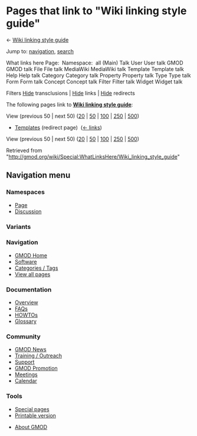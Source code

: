 <div id="mw-page-base" class="noprint">

</div>

<div id="mw-head-base" class="noprint">

</div>

<div id="content" class="mw-body" role="main">

<span id="top"></span>

<div id="mw-js-message" style="display:none;">

</div>



# <span dir="auto">Pages that link to "Wiki linking style guide"</span>

<div id="bodyContent">

<div id="contentSub">

← [Wiki linking style
guide](/wiki/Wiki_linking_style_guide "Wiki linking style guide")

</div>

<div id="jump-to-nav" class="mw-jump">

Jump to: [navigation](#mw-navigation), [search](#p-search)

</div>

<div id="mw-content-text">

What links here Page:  Namespace:  all (Main) Talk User User talk GMOD
GMOD talk File File talk MediaWiki MediaWiki talk Template Template talk
Help Help talk Category Category talk Property Property talk Type Type
talk Form Form talk Concept Concept talk Filter Filter talk Widget
Widget talk

Filters
[Hide](/mediawiki/index.php?title=Special:WhatLinksHere/Wiki_linking_style_guide&hidetrans=1 "Special:WhatLinksHere/Wiki linking style guide")
transclusions \|
[Hide](/mediawiki/index.php?title=Special:WhatLinksHere/Wiki_linking_style_guide&hidelinks=1 "Special:WhatLinksHere/Wiki linking style guide")
links \|
[Hide](/mediawiki/index.php?title=Special:WhatLinksHere/Wiki_linking_style_guide&hideredirs=1 "Special:WhatLinksHere/Wiki linking style guide")
redirects

The following pages link to **[Wiki linking style
guide](/wiki/Wiki_linking_style_guide "Wiki linking style guide")**:

View (previous 50 \| next 50)
([20](/mediawiki/index.php?title=Special:WhatLinksHere/Wiki_linking_style_guide&limit=20 "Special:WhatLinksHere/Wiki linking style guide")
\|
[50](/mediawiki/index.php?title=Special:WhatLinksHere/Wiki_linking_style_guide&limit=50 "Special:WhatLinksHere/Wiki linking style guide")
\|
[100](/mediawiki/index.php?title=Special:WhatLinksHere/Wiki_linking_style_guide&limit=100 "Special:WhatLinksHere/Wiki linking style guide")
\|
[250](/mediawiki/index.php?title=Special:WhatLinksHere/Wiki_linking_style_guide&limit=250 "Special:WhatLinksHere/Wiki linking style guide")
\|
[500](/mediawiki/index.php?title=Special:WhatLinksHere/Wiki_linking_style_guide&limit=500 "Special:WhatLinksHere/Wiki linking style guide"))

- [Templates](/mediawiki/index.php?title=Templates&redirect=no "Templates")
  (redirect page) ‎ <span class="mw-whatlinkshere-tools">([←
  links](/mediawiki/index.php?title=Special:WhatLinksHere&target=Templates "Special:WhatLinksHere"))</span>

View (previous 50 \| next 50)
([20](/mediawiki/index.php?title=Special:WhatLinksHere/Wiki_linking_style_guide&limit=20 "Special:WhatLinksHere/Wiki linking style guide")
\|
[50](/mediawiki/index.php?title=Special:WhatLinksHere/Wiki_linking_style_guide&limit=50 "Special:WhatLinksHere/Wiki linking style guide")
\|
[100](/mediawiki/index.php?title=Special:WhatLinksHere/Wiki_linking_style_guide&limit=100 "Special:WhatLinksHere/Wiki linking style guide")
\|
[250](/mediawiki/index.php?title=Special:WhatLinksHere/Wiki_linking_style_guide&limit=250 "Special:WhatLinksHere/Wiki linking style guide")
\|
[500](/mediawiki/index.php?title=Special:WhatLinksHere/Wiki_linking_style_guide&limit=500 "Special:WhatLinksHere/Wiki linking style guide"))

</div>

<div class="printfooter">

Retrieved from
"<http://gmod.org/wiki/Special:WhatLinksHere/Wiki_linking_style_guide>"

</div>

<div id="catlinks" class="catlinks catlinks-allhidden">

</div>

<div class="visualClear">

</div>

</div>

</div>

<div id="mw-navigation">

## Navigation menu

<div id="mw-head">



<div id="left-navigation">

<div id="p-namespaces" class="vectorTabs" role="navigation"
aria-labelledby="p-namespaces-label">

### Namespaces

- <span id="ca-nstab-main"><a href="/wiki/Wiki_linking_style_guide" accesskey="c"
  title="View the content page [c]">Page</a></span>
- <span id="ca-talk"><a
  href="/mediawiki/index.php?title=Talk:Wiki_linking_style_guide&amp;action=edit&amp;redlink=1"
  accesskey="t"
  title="Discussion about the content page [t]">Discussion</a></span>

</div>

<div id="p-variants" class="vectorMenu emptyPortlet" role="navigation"
aria-labelledby="p-variants-label">

### 

### Variants[](#)

<div class="menu">

</div>

</div>

</div>





</div>

</div>

</div>

<div id="mw-panel">

<div id="p-logo" role="banner">

<a href="/wiki/Main_Page"
style="background-image: url(http://gmod.org/images/GMOD-cogs.png);"
title="Visit the main page"></a>

</div>

<div id="p-Navigation" class="portal" role="navigation"
aria-labelledby="p-Navigation-label">

### Navigation

<div class="body">

- <span id="n-GMOD-Home">[GMOD Home](/wiki/Main_Page)</span>
- <span id="n-Software">[Software](/wiki/GMOD_Components)</span>
- <span id="n-Categories-.2F-Tags">[Categories /
  Tags](/wiki/Categories)</span>
- <span id="n-View-all-pages">[View all
  pages](/wiki/Special:AllPages)</span>

</div>

</div>

<div id="p-Documentation" class="portal" role="navigation"
aria-labelledby="p-Documentation-label">

### Documentation

<div class="body">

- <span id="n-Overview">[Overview](/wiki/Overview)</span>
- <span id="n-FAQs">[FAQs](/wiki/Category:FAQ)</span>
- <span id="n-HOWTOs">[HOWTOs](/wiki/Category:HOWTO)</span>
- <span id="n-Glossary">[Glossary](/wiki/Glossary)</span>

</div>

</div>

<div id="p-Community" class="portal" role="navigation"
aria-labelledby="p-Community-label">

### Community

<div class="body">

- <span id="n-GMOD-News">[GMOD News](/wiki/GMOD_News)</span>
- <span id="n-Training-.2F-Outreach">[Training /
  Outreach](/wiki/Training_and_Outreach)</span>
- <span id="n-Support">[Support](/wiki/Support)</span>
- <span id="n-GMOD-Promotion">[GMOD
  Promotion](/wiki/GMOD_Promotion)</span>
- <span id="n-Meetings">[Meetings](/wiki/Meetings)</span>
- <span id="n-Calendar">[Calendar](/wiki/Calendar)</span>

</div>

</div>

<div id="p-tb" class="portal" role="navigation"
aria-labelledby="p-tb-label">

### Tools

<div class="body">

- <span id="t-specialpages"><a href="/wiki/Special:SpecialPages" accesskey="q"
  title="A list of all special pages [q]">Special pages</a></span>
- <span id="t-print"><a
  href="/mediawiki/index.php?title=Special:WhatLinksHere/Wiki_linking_style_guide&amp;printable=yes"
  rel="alternate" accesskey="p"
  title="Printable version of this page [p]">Printable version</a></span>

</div>

</div>

</div>

</div>

<div id="footer" role="contentinfo">

- <span id="footer-places-about">[About
  GMOD](/wiki/GMOD:About "GMOD:About")</span>

<!-- -->






</div>
